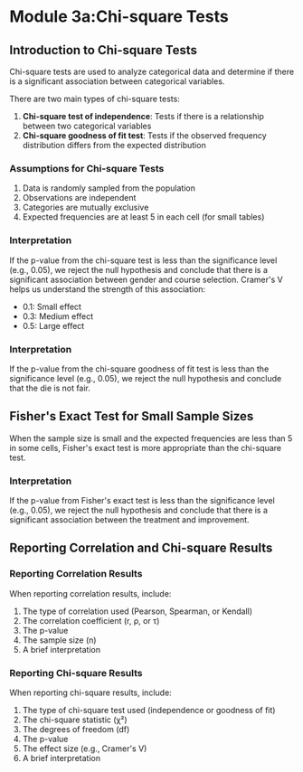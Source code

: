 # Module 3a:Chi-square Tests


## Introduction to Chi-square Tests

Chi-square tests are used to analyze categorical data and determine if there is a significant association between categorical variables.

There are two main types of chi-square tests:
1. **Chi-square test of independence**: Tests if there is a relationship between two categorical variables
2. **Chi-square goodness of fit test**: Tests if the observed frequency distribution differs from the expected distribution

### Assumptions for Chi-square Tests

1. Data is randomly sampled from the population
2. Observations are independent
3. Categories are mutually exclusive
4. Expected frequencies are at least 5 in each cell (for small tables)

### Interpretation

If the p-value from the chi-square test is less than the significance level (e.g., 0.05), we reject the null hypothesis and conclude that there is a significant association between gender and course selection. Cramer's V helps us understand the strength of this association:
- 0.1: Small effect
- 0.3: Medium effect
- 0.5: Large effect

### Interpretation

If the p-value from the chi-square goodness of fit test is less than the significance level (e.g., 0.05), we reject the null hypothesis and conclude that the die is not fair.

## Fisher's Exact Test for Small Sample Sizes

When the sample size is small and the expected frequencies are less than 5 in some cells, Fisher's exact test is more appropriate than the chi-square test.

### Interpretation

If the p-value from Fisher's exact test is less than the significance level (e.g., 0.05), we reject the null hypothesis and conclude that there is a significant association between the treatment and improvement.

## Reporting Correlation and Chi-square Results

### Reporting Correlation Results

When reporting correlation results, include:
1. The type of correlation used (Pearson, Spearman, or Kendall)
2. The correlation coefficient (r, ρ, or τ)
3. The p-value
4. The sample size (n)
5. A brief interpretation


### Reporting Chi-square Results

When reporting chi-square results, include:
1. The type of chi-square test used (independence or goodness of fit)
2. The chi-square statistic (χ²)
3. The degrees of freedom (df)
4. The p-value
5. The effect size (e.g., Cramer's V)
6. A brief interpretation
